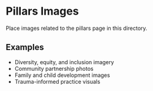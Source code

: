 # Pillars Images

Place images related to the pillars page in this directory.

## Examples
- Diversity, equity, and inclusion imagery
- Community partnership photos
- Family and child development images
- Trauma-informed practice visuals
